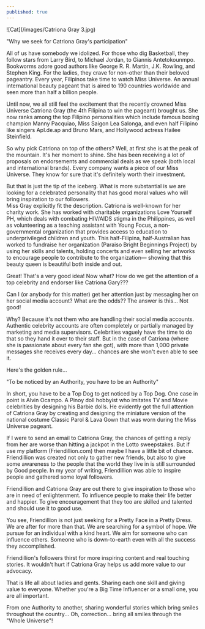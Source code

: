 ```yaml
---
published: true
---
```

![Cat](/images/Catriona Gray 3.jpg)

"Why we seek for Catriona Gray's participation"

All of us have somebody we idolized. For those who dig Basketball, they follow stars from Larry Bird, to Michael Jordan, to Giannis Antetokounmpo. 
Bookworms adore good authors like George R. R. Martin, J.K. Rowling, and Stephen King.
For the ladies, they crave for non-other than their beloved pageantry. 
Every year, Filipinos take time to watch Miss Universe. 
An annual international beauty pageant that is aired to 190 countries worldwide and seen more than half a billion people.  

Until now, we all still feel the excitement that the recently crowned Miss Universe Catriona Gray (the 4th Filipina to win the pageant) brought us.
She now ranks among the top Filipino personalities which include famous boxing champion Manny Pacquiao,  Miss Saigon Lea Salonga, and even half Filipino like singers Apl.de.ap and Bruno Mars, and Hollywood actress Hailee Steinfield.

So why pick Catriona on top of the others? Well, at first she is at the peak of the mountain. It's her moment to shine. She has been receiving a lot of proposals on endorsements and commercial deals as we speak (both local and international brands). 
Every company wants a piece of our Miss Universe. They know for sure that it's definitely worth their investment.

But that is just the tip of the iceberg. What is more substantial is we are looking for a celebrated personality that has good moral values who will bring inspiration to our followers.  
Miss Gray explicitly fit the description. Catriona is well-known for her charity work.
She has worked with charitable organizations Love Yourself PH, which deals with combating HIV/AIDS stigma in the Philippines, as well as volunteering as a teaching assistant with Young Focus, a non-governmental organization that provides access to education to underprivileged children and youth.
This half-Filipina, half-Australian has worked to fundraise her organization (Paraiso Bright Beginnings Project) by using her skills and talents, holding concerts and even selling her artworks to encourage people to contribute to the organization— showing that this beauty queen is beautiful both inside and out.

Great! That's a very good idea! Now what? 
How do we get the attention of a top celebrity and endorser like Catriona Gary???

Can I (or anybody for this matter) get her attention just by messaging her on her social media account? What are the odds??
The answer is this... Not good!

Why? Because it's not them who are handling their social media accounts. Authentic celebrity accounts are often completely or partially managed by marketing and media supervisors. 
Celebrities vaguely have the time to do that so they hand it over to their staff. 
But in the case of Catriona (where she is passionate about every fan she got), with more than 1,000 private messages she receives every day... chances are she won't even able to see it.  

Here's the golden rule... 

"To be noticed by an Authority, you have to be an Authority"

In short, you have to be a Top Dog to get noticed by a Top Dog.
One case in point is Alvin Ocampo. A Pinoy doll hobbyist who imitates TV and Movie celebrities by designing his Barbie dolls. 
He evidently got the full attention of Catriona Gray by creating and designing the miniature version of the national costume Classic Parol & Lava Gown that was worn during the Miss Universe pageant.

If I were to send an email to Catriona Gray, the chances of getting a reply from her are worse than hitting a jackpot in the Lotto sweepstakes. 
But if use my platform (Friendillion.com) then maybe I have a little bit of chance. 
Friendillion was created not only to gather new friends, but also to give some awareness to the people that the world they live in is still surrounded by Good people. 
In my year of writing, Friendillion was able to inspire people and gathered some loyal followers.

Friendillion and Catriona Gray are out there to give inspiration to those who are in need of enlightenment. To influence people to make their life better and happier. 
To give encouragement that they too are skilled and talented and should use it to good use. 

You see, Friendillion is not just seeking for a Pretty Face in a Pretty Dress.
We are after for more than that. We are searching for a symbol of hope. 
We pursue for an individual with a kind heart.
We aim for someone who can influence others. Someone who is down-to-earth even with all the success they accomplished.

Friendillion's followers thirst for more inspiring content and real touching stories. It wouldn't hurt if Catriona Gray helps us add more value to our advocacy.  

That is life all about ladies and gents. Sharing each one skill and giving value to everyone.  Whether you're a Big Time Influencer or a small one, you are all important.

From one Authority to another, sharing wonderful stories which bring smiles throughout the country... 
Oh, correction... bring all smiles through the "Whole Universe"! 
 


